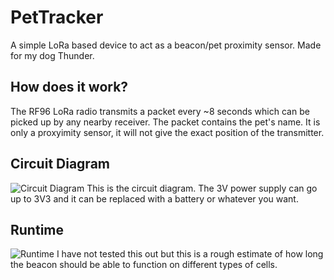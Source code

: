 # PetTracker
A simple LoRa based device to act as a beacon/pet proximity sensor. Made for my dog Thunder.

## How does it work?
The RF96 LoRa radio transmits a packet every ~8 seconds which can be picked up by any nearby receiver. The packet contains the pet's name.
It is only a proxyimity sensor, it will not give the exact position of the transmitter.

## Circuit Diagram
![Circuit Diagram](https://raw.githubusercontent.com/ShrinathN/PetTracker/tree/master/images/circuit.png)
This is the circuit diagram. The 3V power supply can go up to 3V3 and it can be replaced with a battery or whatever you want.

## Runtime
![Runtime](https://raw.githubusercontent.com/ShrinathN/PetTracker/tree/master/images/runtime.png)
I have not tested this out but this is a rough estimate of how long the beacon should be able to function on different types of cells.
